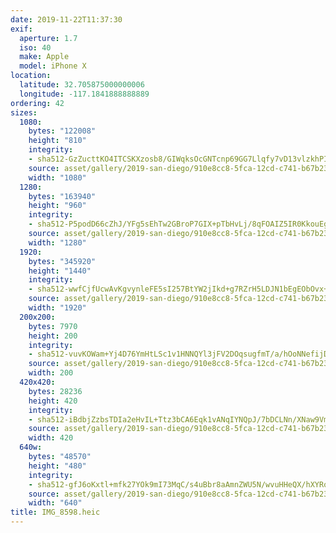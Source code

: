 ```yaml
---
date: 2019-11-22T11:37:30
exif:
  aperture: 1.7
  iso: 40
  make: Apple
  model: iPhone X
location:
  latitude: 32.705875000000006
  longitude: -117.1841888888889
ordering: 42
sizes:
  1080:
    bytes: "122008"
    height: "810"
    integrity:
    - sha512-GzZucttKO4ITCSKXzosb8/GIWqksOcGNTcnp69GG7Llqfy7vD13vlzkhPIlWIzQphB9WEuUzamcLwBGeS+OMxw==
    source: asset/gallery/2019-san-diego/910e8cc8-5fca-12cd-c741-b67b23c3c7d5~1080.jpg
    width: "1080"
  1280:
    bytes: "163940"
    height: "960"
    integrity:
    - sha512-P5podD66cZhJ/YFg5sEhTw2GBroP7GIX+pTbHvLj/8qFOAIZ5IR0KkouEgEdlOxvdtImNAhWiZ7Thk9x+vAiJQ==
    source: asset/gallery/2019-san-diego/910e8cc8-5fca-12cd-c741-b67b23c3c7d5~1280.jpg
    width: "1280"
  1920:
    bytes: "345920"
    height: "1440"
    integrity:
    - sha512-wwfCjfUcwAvKgvynleFE5sI257BtYW2jIkd+g7RZrH5LDJN1bEgEObOvx+AR2+Bdr//sSD+6dzHqaNjQMNOKTQ==
    source: asset/gallery/2019-san-diego/910e8cc8-5fca-12cd-c741-b67b23c3c7d5~1920.jpg
    width: "1920"
  200x200:
    bytes: 7970
    height: 200
    integrity:
    - sha512-vuvKOWam+Yj4D76YmHtLSc1v1HNNQYl3jFV2DOqsugfmT/a/hOoNNefijDNXkEfdft7e64r+3TJFdT6qV50ZjA==
    source: asset/gallery/2019-san-diego/910e8cc8-5fca-12cd-c741-b67b23c3c7d5~200x200.jpg
    width: 200
  420x420:
    bytes: 28236
    height: 420
    integrity:
    - sha512-iBdbjZzbsTDIa2eHvIL+Ttz3bCA6Eqk1vANqIYNQpJ/7bDCLNn/XNaw9Vmuhl2j4/Y5yrvXUNTiLO9h1hly1yQ==
    source: asset/gallery/2019-san-diego/910e8cc8-5fca-12cd-c741-b67b23c3c7d5~420x420.jpg
    width: 420
  640w:
    bytes: "48570"
    height: "480"
    integrity:
    - sha512-gfJ6oKxtl+mfk27YOk9mI73MqC/s4uBbr8aAmnZWU5N/wvuHHeQX/hXYRoKkl4XgNYlW00/JfGBD8HohKfHAmw==
    source: asset/gallery/2019-san-diego/910e8cc8-5fca-12cd-c741-b67b23c3c7d5~640w.jpg
    width: "640"
title: IMG_8598.heic
---
```

